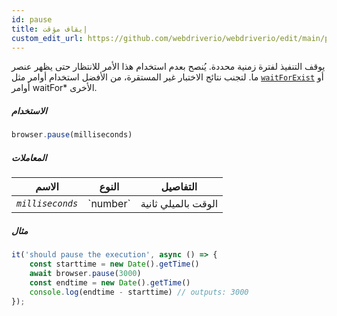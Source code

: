 ```yaml
---
id: pause
title: إيقاف مؤقت
custom_edit_url: https://github.com/webdriverio/webdriverio/edit/main/packages/webdriverio/src/commands/browser/pause.ts
---
```


يوقف التنفيذ لفترة زمنية محددة. يُنصح بعدم استخدام هذا الأمر للانتظار حتى يظهر عنصر ما. لتجنب نتائج الاختبار غير المستقرة، من الأفضل استخدام أوامر مثل
[`waitForExist`](/docs/api/element/waitForExist) أو أوامر waitFor* الأخرى.

##### الاستخدام

```js
browser.pause(milliseconds)
```

##### المعاملات

<table>
  <thead>
    <tr>
      <th>الاسم</th><th>النوع</th><th>التفاصيل</th>
    </tr>
  </thead>
  <tbody>
    <tr>
      <td><code><var>milliseconds</var></code></td>
      <td>`number`</td>
      <td>الوقت بالميلي ثانية</td>
    </tr>
  </tbody>
</table>

##### مثال

```js title="pause.js"
it('should pause the execution', async () => {
    const starttime = new Date().getTime()
    await browser.pause(3000)
    const endtime = new Date().getTime()
    console.log(endtime - starttime) // outputs: 3000
});
```